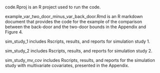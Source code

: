 code.Rproj is an R project used to run the code.

example_var_two_door_minus_var_back_door.Rmd is an R markdown document that provides the code for the example of the comparison between the back-door and the two-door bounds in the Appendix and Figure 4. 

sim_study_1 includes Rscripts, results, and reports for simulation study 1. 

sim_study_2 includes Rscripts, results, and reports for simulation study 2.

sim_study_mv_cov includes Rscripts, results, and reports for the simulation study  with multivariate covariates, presented in the Appendix.
